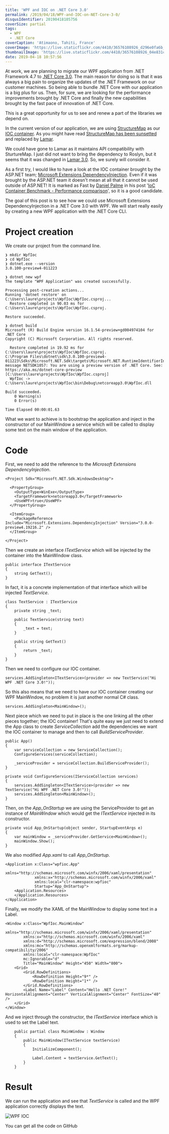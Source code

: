 ```yaml
---
title: 'WPF and IOC on .NET Core 3.0'
permalink: /2019/04/18/WPF-and-IOC-on-NET-Core-3-0/
disqusIdentifier: 20190418105756
coverSize: partial
tags:
  - WPF
  - .NET Core
coverCaption: 'Atimaono, Tahiti, France'
coverImage: 'https://live.staticflickr.com/4410/36576108926_d296e0fa6b_h.jpg'
thumbnailImage: 'https://live.staticflickr.com/4410/36576108926_04e831cc92_q.jpg'
date: 2019-04-18 10:57:56
---
```

At work, we are planning to migrate our WPF application from .NET Framework 4.7 to [.NET Core 3.0](https://docs.microsoft.com/en-us/dotnet/core/whats-new/dotnet-core-3-0). The main reason for doing so is that it was always a big pain to organize the updates of the .NET Framework on our customer machines. So being able to bundle .NET Core with our application is a big plus for us. Then, for sure, we are looking for the performance improvements brought by .NET Core and finally the new capabilities brought by the fast pace of innovation of .NET Core.
<!-- more -->
This is a great opportunity for us to see and renew a part of the libraries we depend on.  

In the current version of our application, we are using [StructureMap](https://github.com/structuremap/structuremap) as our [IOC container](https://en.wikipedia.org/wiki/Inversion_of_control). As you might have read [StructureMap has been sunsetted](https://jeremydmiller.com/2018/01/29/sunsetting-structuremap/) and replaced by [Lamar](https://jasperfx.github.io/lamar/).

We could have gone to Lamar as it maintains API compatibility with SturtureMap. I just did not want to bring the dependency to Roslyn, but it seems that it was changed in [Lamar 3.0](https://jeremydmiller.com/2019/03/29/lamar-v3-is-released-faster-smaller-quicker-cold-starts-internal-type-friendly/). So, we surely will consider it.

As a first try, I would like to have a look at the IOC container brought by the ASP.NET team; [Microsoft Extensions DependencyInjection](https://www.nuget.org/packages/Microsoft.Extensions.DependencyInjection/3.0.0-preview4.19216.2). Even if it was brought by the ASP.NET team it doesn't mean at all that it cannot be used outside of ASP.NET!
It is marked as Fast by [Daniel Palme](https://twitter.com/danielpalme) in his post '[IoC Container Benchmark - Performance comparison](http://www.palmmedia.de/blog/2011/8/30/ioc-container-benchmark-performance-comparison)', so it is a good candidate.

The goal of this post is to see how we could use Microsoft Extensions DependencyInjection in a .NET Core 3.0 with WPF. We will start really easily by creating a new WPF application with the .NET Core CLI.

# Project creation

We create our project from the command line.

``` lang:shell %}
❯ mkdir WpfIoc
❯ cd WpfIoc
❯ dotnet.exe --version
3.0.100-preview4-011223

❯ dotnet new wpf
The template "WPF Application" was created successfully.

Processing post-creation actions...
Running 'dotnet restore' on C:\Users\laure\projects\WpfIoc\WpfIoc.csproj...
  Restore completed in 90.03 ms for C:\Users\laure\projects\WpfIoc\WpfIoc.csproj.

Restore succeeded.

❯ dotnet build
Microsoft (R) Build Engine version 16.1.54-preview+gd004974104 for .NET Core
Copyright (C) Microsoft Corporation. All rights reserved.

  Restore completed in 19.92 ms for C:\Users\laure\projects\WpfIoc\WpfIoc.csproj.
C:\Program Files\dotnet\sdk\3.0.100-preview4-011223\Sdks\Microsoft.NET.Sdk\targets\Microsoft.NET.RuntimeIdentifierInference.targets(151,5): message NETSDK1057: You are using a preview version of .NET Core. See: https://aka.ms/dotnet-core-preview [C:\Users\laure\projects\WpfIoc\WpfIoc.csproj]
  WpfIoc -> C:\Users\laure\projects\WpfIoc\bin\Debug\netcoreapp3.0\WpfIoc.dll

Build succeeded.
    0 Warning(s)
    0 Error(s)

Time Elapsed 00:00:01.63
```

What we want to achieve is to bootstrap the application and inject in the constructor of our MainWindow a service which will be called to display some text on the main window of the application.

# Code

First, we need to add the reference to the *Microsoft Extensions DependencyInjection*.

``` lang:xml WpfIoc.csproj %}
<Project Sdk="Microsoft.NET.Sdk.WindowsDesktop">

  <PropertyGroup>
    <OutputType>WinExe</OutputType>
    <TargetFramework>netcoreapp3.0</TargetFramework>
    <UseWPF>true</UseWPF>
  </PropertyGroup>

  <ItemGroup>
    <PackageReference Include="Microsoft.Extensions.DependencyInjection" Version="3.0.0-preview4.19216.2" />  
  </ItemGroup>

</Project>
```

Then we create an interface *ITextService* which will be injected by the container into the MainWindow class.

``` lang:csharp ITextService.cs %}
public interface ITextService
{
    string GetText();
}
```

 In fact, it is a concrete implementation of that interface which will be injected *TextService*.

``` lang:csharp TextService.cs %}
class TextService : ITextService
{
    private string _text;

    public TextService(string text)
    {
        _text = text;
    }
    
    public string GetText()
    {
        return _text;
    }
}
```

Then we need to configure our IOC container.

``` lang:csharp App.xaml.cs %}
services.AddSingleton<ITextService>(provider => new TextService("Hi WPF .NET Core 3.0!"));
```

So this also means that we need to have our IOC container creating our WPF MainWindow, no problem it is just another normal C# class.

``` lang:csharp App.xaml.cs %}
services.AddSingleton<MainWindow>();
```

Next piece which we need to put in place is the one linking all the other pieces together; the IOC container! That's quite easy we just need to extend the App class to create *ServiceCollection* add the dependencies we want the IOC container to manage and then to call *BuildServiceProvider*.  

``` lang:csharp App.xaml.cs %}
public App()
{
    var serviceCollection = new ServiceCollection();
    ConfigureServices(serviceCollection);

    _serviceProvider = serviceCollection.BuildServiceProvider();
}

private void ConfigureServices(IServiceCollection services)
{
    services.AddSingleton<ITextService>(provider => new TextService("Hi WPF .NET Core 3.0!"));
    services.AddSingleton<MainWindow>();
}
```

Then, on the *App_OnStartup* we are using the ServiceProvider to get an instance of *MainWindow* which would get the *ITextService* injected in its constructor.  

``` lang:csharp App.xaml.cs %}
private void App_OnStartup(object sender, StartupEventArgs e)
{
    var mainWindow = _serviceProvider.GetService<MainWindow>();
    mainWindow.Show();
}
```

We also modified *App.xaml* to call *App_OnStartup*.

``` lang:xml App.xaml %}
<Application x:Class="wpfioc.App"
             xmlns="http://schemas.microsoft.com/winfx/2006/xaml/presentation"
             xmlns:x="http://schemas.microsoft.com/winfx/2006/xaml"
             xmlns:local="clr-namespace:wpfioc"
             Startup="App_OnStartup">
    <Application.Resources>
    </Application.Resources>
</Application>
```

Finally, we modify the XAML of the MainWindow to display some text in a Label.

``` lang:xml MainWindow.xaml %}
<Window x:Class="WpfIoc.MainWindow"
        xmlns="http://schemas.microsoft.com/winfx/2006/xaml/presentation"
        xmlns:x="http://schemas.microsoft.com/winfx/2006/xaml"
        xmlns:d="http://schemas.microsoft.com/expression/blend/2008"
        xmlns:mc="http://schemas.openxmlformats.org/markup-compatibility/2006"
        xmlns:local="clr-namespace:WpfIoc"
        mc:Ignorable="d"
        Title="MainWindow" Height="450" Width="800">
    <Grid>
        <Grid.RowDefinitions>
            <RowDefinition Height="9*" />
            <RowDefinition Height="1*" />
        </Grid.RowDefinitions>
        <Label Name="Label" Content="Hello .NET Core!" HorizontalAlignment="Center" VerticalAlignment="Center" FontSize="40" />
    </Grid>
</Window>
```

And we inject through the constructor, the *ITextService* interface which is used to set the Label text.

``` lang:csharp MainWindow.xaml.cs %}
    public partial class MainWindow : Window
    {
        public MainWindow(ITextService textService)
        {
            InitializeComponent();

            Label.Content = textService.GetText();
        }
    }
```

# Result

We can run the application and see that *TextService* is called and the WPF application correctly displays the text.

![WPF IOC](https://live.staticflickr.com/65535/40675205763_ab0cd3c28b_o.png")

You can get all the code on GitHub 
<?# githubCard user=laurentkempe repo=WpfIoc align=left /?>